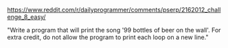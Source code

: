 
https://www.reddit.com/r/dailyprogrammer/comments/pserp/2162012_challenge_8_easy/


"Write a program that will print the song '99 bottles of beer on the wall'.
For extra credit, do not allow the program to print each loop on a new line."